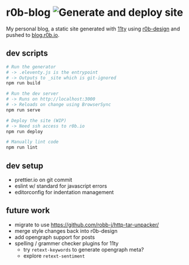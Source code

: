# r0b-blog ![Generate and deploy site](https://github.com/robb-j/r0b-blog/workflows/Generate%20and%20deploy%20site/badge.svg?branch=master)

My personal blog, a static site generated with [11ty](https://www.11ty.dev/)
using [r0b-design](https://github.com/robb-j/r0b-design/)
and pushed to [blog.r0b.io](blog.r0b.io).

## dev scripts

```bash
# Run the generator
# -> .eleventy.js is the entrypoint
# -> Outputs to _site which is git-ignored
npm run build

# Run the dev server
# -> Runs on http://localhost:3000
# -> Reloads on change using BrowserSync
npm run serve

# Deploy the site (WIP)
# -> Need ssh access to r0b.io
npm run deploy

# Manually lint code
npm run lint
```

## dev setup

- prettier.io on git commit
- eslint w/ standard for javascript errors
- editorconfig for indentation management

## future work

- migrate to use https://github.com/robb-j/http-tar-unpacker/
- merge style changes back into r0b-design
- add opengraph support for posts
- spelling / grammer checker plugins for 11ty
  - try `retext-keywords` to generate opengraph meta?
  - explore `retext-sentiment`
